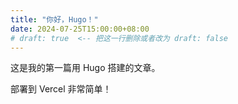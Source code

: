```yaml
---
title: "你好，Hugo！"
date: 2024-07-25T15:00:00+08:00
# draft: true  <-- 把这一行删除或者改为 draft: false
---
```


这是我的第一篇用 Hugo 搭建的文章。

部署到 Vercel 非常简单！
